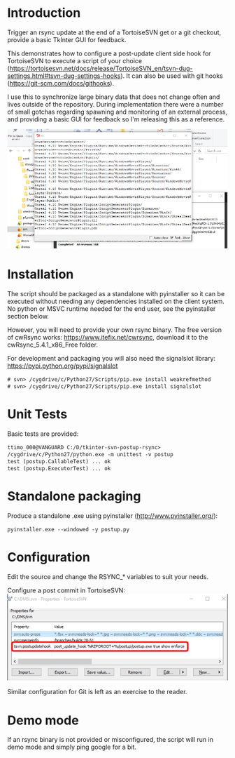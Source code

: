 # Introduction

Trigger an rsync update at the end of a TortoiseSVN get or a git checkout, provide a basic TkInter GUI for feedback.

This demonstrates how to configure a post-update client side hook for TortoiseSVN to execute a script of your choice (https://tortoisesvn.net/docs/release/TortoiseSVN_en/tsvn-dug-settings.html#tsvn-dug-settings-hooks). It can also be used with git hooks (https://git-scm.com/docs/githooks).

I use this to synchronize large binary data that does not change often and lives outside of the repository. During implementation there were a number of small gotchas regarding spawning and monitoring of an external process, and providing a basic GUI for feedback so I'm releasing this as a reference.

![Screenshot](screenshot.png "Screenshot")

# Installation

The script should be packaged as a standalone with pyinstaller so it can be executed without needing any dependencies installed on the client system. No python or MSVC runtime needed for the end user, see the pyinstaller section below.

However, you will need to provide your own rsync binary. The free version of cwRsync works: https://www.itefix.net/cwrsync, download it to the cwRsync_5.4.1_x86_Free folder.

For development and packaging you will also need the signalslot library: https://pypi.python.org/pypi/signalslot
```
# svn> /cygdrive/c/Python27/Scripts/pip.exe install weakrefmethod
# svn> /cygdrive/c/Python27/Scripts/pip.exe install signalslot
```
# Unit Tests

Basic tests are provided:

```
ttimo_000@VANGUARD C:/D/tkinter-svn-postup-rsync> /cygdrive/c/Python27/python.exe -m unittest -v postup
test (postup.CallableTest) ... ok
test (postup.ExecutorTest) ... ok
```

# Standalone packaging

Produce a standalone .exe using pyinstaller (http://www.pyinstaller.org/):

```
pyinstaller.exe --windowed -y postup.py
```

# Configuration

Edit the source and change the RSYNC_* variables to suit your needs.

Configure a post commit in TortoiseSVN:
![TortoiseSVN post update property](tortoisesvn-postup.png "tsvnprop")

Similar configuration for Git is left as an exercise to the reader.

# Demo mode

If an rsync binary is not provided or misconfigured, the script will run in demo mode and simply ping google for a bit.
